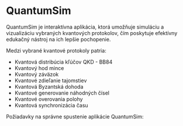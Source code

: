 # QuantumSim
QuantumSim je interaktívna aplikácia, ktorá umožňuje simuláciu a vizualizáciu vybraných kvantových protokolov, čím poskytuje efektívny edukačný nástroj na ich lepšie pochopenie.

Medzi vybrané kvantové protokoly patria: 
* Kvantová distribúcia kľúčov QKD - BB84
* Kvantový hod mince
* Kvantový záväzok
* Kvantové zdieľanie tajomstiev
* Kvantová Byzantská dohoda
* Kvantové generovanie náhodných čísel
* Kvantové overovania polohy
* Kvantová synchronizácia času 

Požiadavky na správne spustenie aplikácie QuantumSim:
 
